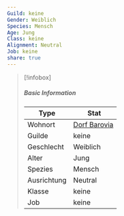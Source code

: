 ```yaml
---
Guild: keine
Gender: Weiblich
Species: Mensch
Age: Jung
Class: keine
Alignment: Neutral
Job: keine
share: true
---
```


>[!infobox]
>##### Basic Information
>Type | Stat |
>----  | ----  |
> Wohnort | [Dorf Barovia](../Places/D%C3%B6rfer/Dorf%20Barovia.md) |
> Guilde | keine |
> Geschlecht | Weiblich |
> Alter | Jung |
> Spezies | Mensch |
> Ausrichtung | Neutral |
> Klasse | keine |
> Job | keine |

